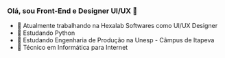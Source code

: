 ### Olá, sou Front-End e Designer UI/UX 👋

- 🔭 Atualmente trabalhando na Hexalab Softwares como UI/UX Designer
- 🌱 Estudando Python
- 👯 Estudando Engenharia de Produção na Unesp - Câmpus de Itapeva
- 🤔 Técnico em Informática para Internet
